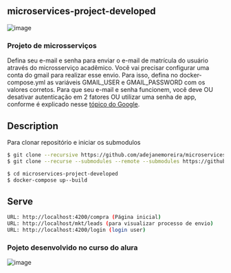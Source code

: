 ## microservices-project-developed
![image](https://user-images.githubusercontent.com/93550467/210370853-eba21bd8-f478-4465-9fd9-67f013279546.png)

### Projeto de microsserviços
Defina seu e-mail e senha para enviar o e-mail de matrícula do usuário através do microsserviço acadêmico.
Você vai precisar configurar uma conta do gmail para realizar esse envio. Para isso, defina no docker-compose.yml as variáveis GMAIL_USER e GMAIL_PASSWORD com os valores corretos.
Para que seu e-mail e senha funcionem, você deve OU desativar autenticação em 2 fatores OU utilizar uma senha de app, conforme é explicado nesse [tópico do Google](https://support.google.com/accounts/answer/185833?hl=pt-BR).


## Description

Para clonar repositório e iniciar os submodulos 
```bash
$ git clone --recursive https://github.com/adejanemoreira/microservices-project-developed ou
$ git clone --recurse --submodules --remote --submodules https://github.com/adejanemoreira/microservices-project-developed

$ cd microservices-project-developed
$ docker-compose up--build

```
## Serve

```bash
URL: http://localhost:4200/compra (Página inicial)
URL: http://localhost/mkt/leads (para visualizar processo de envio)
URL: http://localhost:4200/login (login user)
```

### Pojeto desenvolvido no curso do alura
![image](https://user-images.githubusercontent.com/93550467/210374554-907fd0ae-02fe-4020-a9c0-0a89a425eae2.png)



